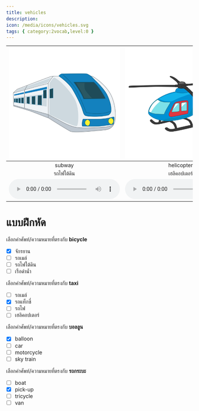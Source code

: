```yaml
---
title: vehicles
description: 
icon: /media/icons/vehicles.svg
tags: { category:2vocab,level:0 }
---
```


<div class="carrousel">


|![](/media/img/vehicles/subway.svg)|![](/media/img/vehicles/helicopter.svg)|![](/media/img/vehicles/van.svg)|![](/media/img/vehicles/motorcycle.svg)|![](/media/img/vehicles/truck.svg)|![](/media/img/vehicles/ship.svg)|![](/media/img/vehicles/tricycle.svg)|![](/media/img/vehicles/bicycle.svg)|![](/media/img/vehicles/spaceship.svg)|![](/media/img/vehicles/bus.svg)|![](/media/img/vehicles/plane.svg)|![](/media/img/vehicles/car.svg)|![](/media/img/vehicles/balloon.svg)|![](/media/img/vehicles/pick-up.svg)|![](/media/img/vehicles/submarine.svg)|![](/media/img/vehicles/train.svg)|![](/media/img/vehicles/boat.svg)|![](/media/img/vehicles/taxi.svg)|![](/media/img/vehicles/sky&#x20;train.svg)|![](/media/img/vehicles/shool&#x20;bus.svg)|![](/media/img/vehicles/sail.svg)|
| :----: | :----: | :----: | :----: | :----: | :----: | :----: | :----: | :----: | :----: | :----: | :----: | :----: | :----: | :----: | :----: | :----: | :----: | :----: | :----: | :----: |
|subway|helicopter|van|motorcycle|truck|ship|tricycle|bicycle|spaceship|bus|plane|car|balloon|pick-up|submarine|train|boat|taxi|sky train|shool bus|sail|
|รถไฟใต้ดิน|เฮลิคอปเตอร์|รถตู้|มอเตอร์ไซค์|รถบรรทุก|เรือ|สามล้อ|จักรยาน|ยานอวกาศ|รถเมล์|เครื่องบิน|รถยนต์|บอลลูน|รถกระบะ|เรือดำน้ำ|รถไฟ|เรือ|รถแท็กซี่|รถไฟฟ้า|รถโรงเรียน|เรือใบ|
|![](/media/audio/subway.mp3)|![](/media/audio/helicopter.mp3)|![](/media/audio/van.mp3)|![](/media/audio/motorcycle.mp3)|![](/media/audio/truck.mp3)|![](/media/audio/ship.mp3)|![](/media/audio/tricycle.mp3)|![](/media/audio/bicycle.mp3)|![](/media/audio/spaceship.mp3)|![](/media/audio/bus.mp3)|![](/media/audio/plane.mp3)|![](/media/audio/car.mp3)|![](/media/audio/balloon.mp3)|![](/media/audio/pick-up.mp3)|![](/media/audio/submarine.mp3)|![](/media/audio/train.mp3)|![](/media/audio/boat.mp3)|![](/media/audio/taxi.mp3)|![](/media/audio/sky&#x20;train.mp3)|![](/media/audio/shool&#x20;bus.mp3)|![](/media/audio/sail.mp3)|

</div>



# แบบฝึกหัด


 เลือกคำศัพท์/ความหมายที่ตรงกับ **bicycle**
 - [x] จักรยาน
 - [ ] รถเมล์
 - [ ] รถไฟใต้ดิน
 - [ ] เรือดำน้ำ

 เลือกคำศัพท์/ความหมายที่ตรงกับ **taxi**
 - [ ] รถเมล์
 - [x] รถแท็กซี่
 - [ ] รถไฟ
 - [ ] เฮลิคอปเตอร์

 เลือกคำศัพท์/ความหมายที่ตรงกับ **บอลลูน**
 - [x] balloon
 - [ ] car
 - [ ] motorcycle
 - [ ] sky train

 เลือกคำศัพท์/ความหมายที่ตรงกับ **รถกระบะ**
 - [ ] boat
 - [x] pick-up
 - [ ] tricycle
 - [ ] van
